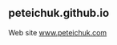## peteichuk.github.io

Web site <a href="http://peteichuk.com" target="_blank">www.peteichuk.com</a>
